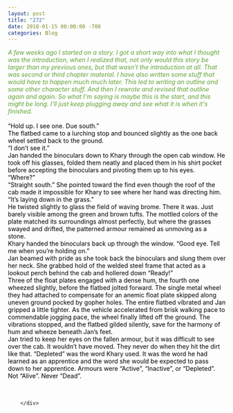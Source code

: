 ```yaml
---
layout: post
title: "272"
date: 2018-01-15 00:00:00 -700
categories: Blog
---
```


<div class="blog-content">
				<div class="paragraph"><span><em style=""><font color="#5fa233">A few weeks ago I started on a story. I got a short way into what I thought was the introduction, when I realized that, not only would this story be larger than my previous ones, but that wasn't the introduction at all. That was second or third chapter material. I have also written some stuff that would have to happen much much later. This led to writing an outline and some other character stuff. And then I rewrote and revised that outline again and again. So what I'm saying is maybe this is the start, and this might be long. I'll just keep plugging away and see what it is when it's finished.</font></em><br><br><font color="#000000">&ldquo;Hold up. I see one. Due south.&rdquo;</font></span><br><span><span style="color:rgb(0, 0, 0)">The flatbed came to a lurching stop and bounced slightly as the one back wheel settled back to the ground.</span></span><br><span><span style="color:rgb(0, 0, 0)">&ldquo;I don&rsquo;t see it.&rdquo;</span></span><br><span><span style="color:rgb(0, 0, 0)">Jan handed the binoculars down to Khary through the open cab window. He took off his glasses, folded them neatly and placed them in his shirt pocket before accepting the binoculars and pivoting them up to his eyes. </span></span><br><span><span style="color:rgb(0, 0, 0)">&ldquo;Where?&rdquo;</span></span><br><span><span style="color:rgb(0, 0, 0)">&ldquo;Straight south.&rdquo; She pointed toward the find even though the roof of the cab made it impossible for Khary to see where her hand was directing him. &ldquo;It&rsquo;s laying down in the grass.&rdquo;</span></span><br><span><span style="color:rgb(0, 0, 0)">He twisted slightly to glass the field of waving brome. There it was. Just barely visible among the green and brown tufts. The mottled colors of the plate matched its surroundings almost perfectly, but where the grasses swayed and drifted, the patterned armour remained as unmoving as a stone. </span></span><br><span><span style="color:rgb(0, 0, 0)">Khary handed the binoculars back up through the window. &ldquo;Good eye. Tell me when you&rsquo;re holding on.&rdquo;</span></span><br><span><span style="color:rgb(0, 0, 0)">Jan beamed with pride as she took back the binoculars and slung them over her neck. She grabbed hold of the welded steel frame that acted as a lookout perch behind the cab and hollered down &ldquo;Ready!&rdquo;</span></span><br><span><span style="color:rgb(0, 0, 0)">Three of the float plates engaged with a dense hum, the fourth one wheezed slightly, before the flatbed jolted forward. The single metal wheel they had attached to compensate for an anemic float plate skipped along uneven ground pocked by gopher holes. The entire flatbed vibrated and Jan gripped a little tighter. As the vehicle accelerated from brisk walking pace to commendable jogging pace, the wheel finally lifted off the ground. The vibrations stopped, and the flatbed gilded silently, save for the harmony of hum and wheeze beneath Jan&rsquo;s feet.</span></span><br><span><span style="color:rgb(0, 0, 0)">Jan tried to keep her eyes on the fallen armour, but it was difficult to see over the cab. It wouldn&rsquo;t have moved. They never do when they hit the dirt like that. &ldquo;Depleted&rdquo; was the word Khary used. It was the word he had learned as an apprentice and the word she would be expected to pass down to her apprentice. Armours were &ldquo;Active&rdquo;, &ldquo;Inactive&rdquo;, or &ldquo;Depleted&rdquo;. Not &ldquo;Alive&rdquo;. Never &ldquo;Dead&rdquo;.</span></span><br><br>&#8203;</div>

		</div>
        